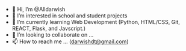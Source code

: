 - 👋 Hi, I’m @Alldarwish
- 👀 I’m interested in school and student projects
- 🌱 I’m currently learning Web Development (Python, HTML/CSS, Git, REACT, Flask, and Javscript.)
- 💞️ I’m looking to collaborate on ...
- 📫 How to reach me ... (darwishdt@gmail.com)

<!---
Alldarwish/Alldarwish is a ✨ special ✨ repository because its `README.md` (this file) appears on your GitHub profile.
You can click the Preview link to take a look at your changes.
--->
